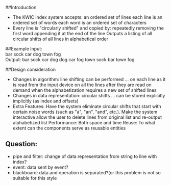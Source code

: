 ##Introduction
 - The KWIC index system accepts:
an ordered set of lines
each line is an ordered set of words
each word is an ordered set of characters
 - Every line is "circularly shifted" and copied by:
repeatedly removing the first word
appending it at the end of the line
Outputs a listing of all circular shifts of all lines in alphabetical order

##Example
Input:		
	bar sock
	car dog	
	town fog				
Output:
	bar sock
	car dog
	dog car
	fog town
	sock bar
	town fog


##Design consideration
 - Changes in algorithm: line shifting can be performed …
on each line as it is read from the input device
on all the lines after they are read
on demand when the alphabetization requires a new set of shifted lines
 - Changes in data representation: circular shifts …
can be stored explicitly
implicitly (as index and offsets)
 - Extra Features:
Have the system eliminate circular shifts that start with certain noise words (such as "a", "an", "and", etc.).
Make the system interactive
allow the user to delete lines from original list and re-output alphabetized list
Performance: Both space and time
Reuse: To what extent can the components serve as reusable entities


## Question:
 - pipe and filter: change of data representation from string to line with index?
 - event: data sent by event?
 - blackboard: data and operation is separated?(or this problem is not so suitable for this
 style
